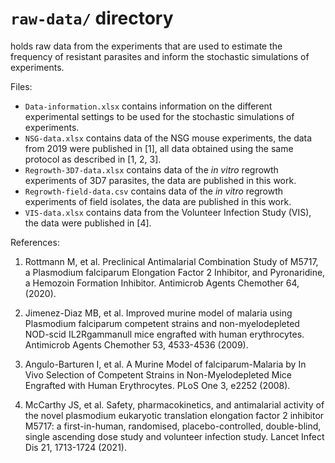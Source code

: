 # `raw-data/` directory

holds raw data from the experiments that are used to estimate the frequency of resistant parasites and inform the stochastic simulations of experiments.

Files:

-   `Data-information.xlsx` contains information on the different experimental settings to be used for the stochastic simulations of experiments.
-   `NSG-data.xlsx` contains data of the NSG mouse experiments, the data from 2019 were published in [1], all data obtained using the same protocol as described in [1, 2, 3].
-   `Regrowth-3D7-data.xlsx` contains data of the *in vitro* regrowth experiments of 3D7 parasites, the data are published in this work.
-   `Regrowth-field-data.csv` contains data of the *in vitro* regrowth experiments of field isolates, the data are published in this work.
-   `VIS-data.xlsx` contains data from the Volunteer Infection Study (VIS), the data were published in [4].

References:

1.  Rottmann M, et al. Preclinical Antimalarial Combination Study of M5717, a Plasmodium falciparum Elongation Factor 2 Inhibitor, and Pyronaridine, a Hemozoin Formation Inhibitor. Antimicrob Agents Chemother 64, (2020).

2.  Jimenez-Diaz MB, et al. Improved murine model of malaria using Plasmodium falciparum competent strains and non-myelodepleted NOD-scid IL2Rgammanull mice engrafted with human erythrocytes. Antimicrob Agents Chemother 53, 4533-4536 (2009).

3.  Angulo-Barturen I, et al. A Murine Model of falciparum-Malaria by In Vivo Selection of Competent Strains in Non-Myelodepleted Mice Engrafted with Human Erythrocytes. PLoS One 3, e2252 (2008).

4.  McCarthy JS, et al. Safety, pharmacokinetics, and antimalarial activity of the novel plasmodium eukaryotic translation elongation factor 2 inhibitor M5717: a first-in-human, randomised, placebo-controlled, double-blind, single ascending dose study and volunteer infection study. Lancet Infect Dis 21, 1713-1724 (2021).
